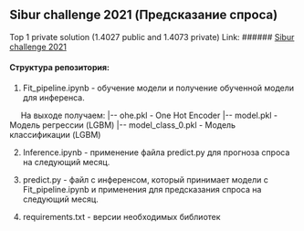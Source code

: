 ## Sibur challenge 2021 (Предсказание спроса)

Top 1 private solution (1.4027 public and 1.4073 private)
Link: ###### [Sibur challenge 2021](https://sibur.ai-community.com/competitions/5/tasks/13/rating)

#### Структура репозитория:

1) Fit_pipeline.ipynb - обучение модели и получение обученной модели для инференса.

&nbsp;&nbsp;&nbsp;&nbsp; На выходе получаем:
|-- ohe.pkl - One Hot Encoder
|-- model.pkl - Модель регрессии (LGBM)
|-- model_class_0.pkl - Модель классификации (LGBM)

2) Inference.ipynb - применение файла predict.py для прогноза спроса на следующий месяц.

3) predict.py - файл с инференсом, который принимает модели с Fit_pipeline.ipynb и применения для предсказания спроса на следующий месяц.

4) requirements.txt - версии необходимых библиотек
